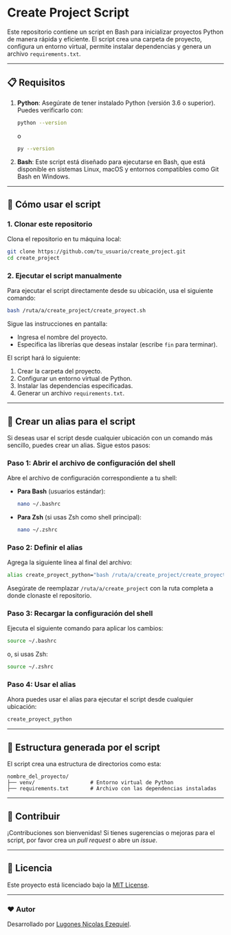 # Create Project Script

Este repositorio contiene un script en Bash para inicializar proyectos Python de manera rápida y eficiente. El script crea una carpeta de proyecto, configura un entorno virtual, permite instalar dependencias y genera un archivo `requirements.txt`.

---

## 📋 Requisitos

1. **Python**: Asegúrate de tener instalado Python (versión 3.6 o superior). Puedes verificarlo con:
   ```bash
   python --version
   ```
   o
   ```bash
   py --version
   ```

2. **Bash**: Este script está diseñado para ejecutarse en Bash, que está disponible en sistemas Linux, macOS y entornos compatibles como Git Bash en Windows.

---

## 🚀 Cómo usar el script

### 1. Clonar este repositorio

Clona el repositorio en tu máquina local:

```bash
git clone https://github.com/tu_usuario/create_project.git
cd create_project
```

### 2. Ejecutar el script manualmente

Para ejecutar el script directamente desde su ubicación, usa el siguiente comando:

```bash
bash /ruta/a/create_project/create_proyect.sh
```

Sigue las instrucciones en pantalla:
- Ingresa el nombre del proyecto.
- Especifica las librerías que deseas instalar (escribe `fin` para terminar).

El script hará lo siguiente:
1. Crear la carpeta del proyecto.
2. Configurar un entorno virtual de Python.
3. Instalar las dependencias especificadas.
4. Generar un archivo `requirements.txt`.

---

## 🔗 Crear un alias para el script

Si deseas usar el script desde cualquier ubicación con un comando más sencillo, puedes crear un alias. Sigue estos pasos:

### Paso 1: Abrir el archivo de configuración del shell
Abre el archivo de configuración correspondiente a tu shell:

- **Para Bash** (usuarios estándar): 
  ```bash
  nano ~/.bashrc
  ```
- **Para Zsh** (si usas Zsh como shell principal): 
  ```bash
  nano ~/.zshrc
  ```

### Paso 2: Definir el alias
Agrega la siguiente línea al final del archivo:

```bash
alias create_proyect_python="bash /ruta/a/create_project/create_proyect.sh"
```

Asegúrate de reemplazar `/ruta/a/create_project` con la ruta completa a donde clonaste el repositorio.

### Paso 3: Recargar la configuración del shell
Ejecuta el siguiente comando para aplicar los cambios:

```bash
source ~/.bashrc
```
o, si usas Zsh:
```bash
source ~/.zshrc
```

### Paso 4: Usar el alias
Ahora puedes usar el alias para ejecutar el script desde cualquier ubicación:

```bash
create_proyect_python
```

---

## 📂 Estructura generada por el script

El script crea una estructura de directorios como esta:

```
nombre_del_proyecto/
├── venv/                  # Entorno virtual de Python
├── requirements.txt       # Archivo con las dependencias instaladas
```

---

## 🤝 Contribuir

¡Contribuciones son bienvenidas! Si tienes sugerencias o mejoras para el script, por favor crea un _pull request_ o abre un _issue_.

---

## 📜 Licencia

Este proyecto está licenciado bajo la [MIT License](LICENSE).

---

### ❤️ Autor
Desarrollado por [Lugones Nicolas Ezequiel](https://github.com/lugonesnicolas).
